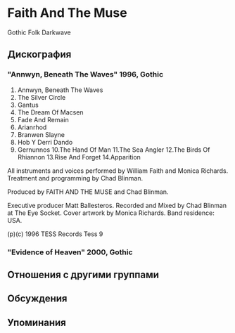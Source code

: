 # Faith And The Muse

Gothic Folk Darkwave

## Дискография

### "Annwyn, Beneath The Waves" 1996, Gothic

1.  Annwyn, Beneath The Waves
2.  The Silver Circle
3.  Gantus
4.  The Dream Of Macsen
5.  Fade And Remain
6.  Arianrhod
7.  Branwen Slayne
8.  Hob Y Derri Dando
9.  Gernunnos
10.The Hand Of Man
11.The Sea Angler
12.The Birds Of Rhiannon
13.Rise And Forget
14.Apparition

All instruments and voices performed by William Faith and Monica Richards.
Treatment and programming by Chad Blinman.

Produced by FAITH AND THE MUSE and Chad Blinman.

Executive producer Matt Ballesteros.
Recorded and Mixed by Chad Blinman at The Eye Socket.
Cover artwork by Monica Richards.
Band residence: USA.

(p)(c) 1996  TESS Records Tess 9

### "Evidence of Heaven" 2000, Gothic




## Отношения с другими группами


## Обсуждения


## Упоминания

